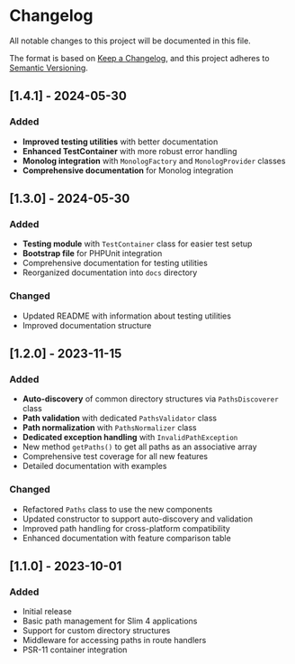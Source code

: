 # Changelog

All notable changes to this project will be documented in this file.

The format is based on [Keep a Changelog](https://keepachangelog.com/en/1.0.0/),
and this project adheres to [Semantic Versioning](https://semver.org/spec/v2.0.0.html).

## [1.4.1] - 2024-05-30

### Added

- **Improved testing utilities** with better documentation
- **Enhanced TestContainer** with more robust error handling
- **Monolog integration** with `MonologFactory` and `MonologProvider` classes
- **Comprehensive documentation** for Monolog integration

## [1.3.0] - 2024-05-30

### Added

- **Testing module** with `TestContainer` class for easier test setup
- **Bootstrap file** for PHPUnit integration
- Comprehensive documentation for testing utilities
- Reorganized documentation into `docs` directory

### Changed

- Updated README with information about testing utilities
- Improved documentation structure

## [1.2.0] - 2023-11-15

### Added

- **Auto-discovery** of common directory structures via `PathsDiscoverer` class
- **Path validation** with dedicated `PathsValidator` class
- **Path normalization** with `PathsNormalizer` class
- **Dedicated exception handling** with `InvalidPathException`
- New method `getPaths()` to get all paths as an associative array
- Comprehensive test coverage for all new features
- Detailed documentation with examples

### Changed

- Refactored `Paths` class to use the new components
- Updated constructor to support auto-discovery and validation
- Improved path handling for cross-platform compatibility
- Enhanced documentation with feature comparison table

## [1.1.0] - 2023-10-01

### Added

- Initial release
- Basic path management for Slim 4 applications
- Support for custom directory structures
- Middleware for accessing paths in route handlers
- PSR-11 container integration
